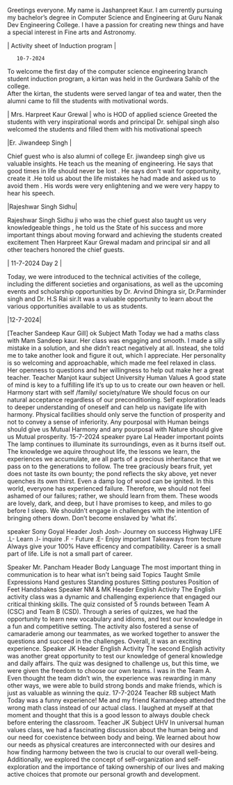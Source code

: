 Greetings everyone. My name is Jashanpreet Kaur. I am currently pursuing my bachelor’s degree in Computer Science and Engineering at Guru Nanak Dev Engineering College. I have a passion for creating new things and have a special interest in Fine arts and Astronomy. 

| Activity sheet of Induction program  |
       
       10-7-2024
To welcome the first day of the computer science engineering branch student induction program, a kirtan was held in the Gurdwara Sahib of the college.   
After the kirtan, the students were served langar of tea and water, then the alumni came to fill the students with motivational words.

| Mrs. Harpreet Kaur Grewal |
who is HOD of applied science Greeted the students with very inspirational words and principal Dr. sehijpal singh also welcomed the students and filled them with his motivational speech 

|Er. Jiwandeep Singh |

Chief guest who is also alumni of college Er. jiwandeep singh give us valuable insights. He teach us the meaning of engineering. He says that good times in life should never be lost . He says don't wait for opportunity, create it .He told us about the life mistakes he had made and asked us to avoid them . His words were very enlightening and we were very happy to hear his speech.

|Rajeshwar Singh Sidhu|

Rajeshwar Singh Sidhu ji who was the chief guest also taught us very knowledgeable things , he told us the State of his success and more important things about moving forward and achieving the students created excitement 
Then Harpreet Kaur Grewal madam and principal sir and all other teachers honored the chief guests.

| 11-7-2024 Day 2 |

Today, we were introduced to the technical activities of the college, including the different societies and organisations, as well as the upcoming events and scholarship opportunities by Dr. Arvind Dhingra sir, Dr.Parminder singh and Dr. H.S Rai sir.It was a valuable opportunity to learn about the various opportunities available to us as students.

|12-7-2024|

[Teacher  Sandeep Kaur Gill] ok 
Subject	Math
Today we had a maths class with Mam Sandeep kaur. Her class was engaging and smooth. I made a silly mistake in a solution, and she didn’t react negatively at all. Instead, she told me to take another look and figure it out, which I appreciate. Her personality is so welcoming and approachable, which made me feel relaxed in class. Her openness to questions and her willingness to help out make her a great teacher.
Teacher  Manjot kaur 
subject  University Human Values 
A good state of mind is key to a fulfilling life it’s up to us to create our own heaven or hell.
Harmony start with self /family/ society/nature 
We should focus on our natural acceptance regardless of our preconditioning.
Self exploration leads to deeper understanding of oneself and can help us navigate life with harmony.
Physical facilities should only serve the function of prosperity and not to convey a sense of inferiority.
Any pourposal with Human beings should give us Mutual Harmony and any pourposal with Nature should give us Mutual prosperity.
15-7-2024
speaker pyare Lal 
Header important points 
The lamp continues to illuminate its surroundings, even as it burns itself out.
The knowledge we aquire throughout life, the lessons we learn, the experiences we accumulate, are all parts of a precious inheritance that we pass on to the generations to follow.
The tree graciously bears fruit, yet does not taste its own bounty; the pond reflects the sky above, yet never quenches its own thirst.
Even a damp log of wood can be ignited.
In this world, everyone has experienced failure. Therefore, we should not feel ashamed of our failures; rather, we should learn from them.
These woods are lovely, dark, and deep, but I have promises to keep, and miles to go before I sleep.
We shouldn’t engage in challenges with the intention of bringing others down.
Don’t become enslaved by ‘what ifs’.

speaker Sony Goyal 
Header  Josh 
   Josh-  Journey on success Highway 
LIFE
.L- Learn 
.I- inquire 
.F - Future
.E- Enjoy 
important Takeaways from tecture 
Always give your 100%
Have efficency and compatibility.
Career is a small part of life. Life is not a small part of career.

Speaker 	Mr. Pancham
Header	 Body Language
 The most important thing in communication is to hear what isn't being said 
Topics Taught
Smile
Expressions
Hand gestures
Standing postures
Sitting postures
Position of Feet
Handshakes
Speaker	NM & MK
Header	English Activity
The English activity class was a dynamic and challenging experience that engaged our critical thinking skills.
The quiz consisted of 5 rounds between Team A (CSC) and Team B (CSD).
Through a series of quizzes, we had the opportunity to learn new vocabulary and idioms, and test our knowledge in a fun and competitive setting. The activity also fostered a sense of camaraderie among our teammates, as we worked together to answer the questions and succeed in the challenges. Overall, it was an exciting experience.
Speaker	JK
Header	English Activity
The second English activity was another great opportunity to test our knowledge of general knowledge and daily affairs. The quiz was designed to challenge us, but this time, we were given the freedom to choose our own teams.
I was in the Team A. Even thought the team didn’t win, the experience was rewarding in many other ways, we were able to build strong bonds and make friends, which is just as valuable as winning the quiz.
17-7-2024
Teacher RB
subject Math 
Today was a funny experience! Me and my friend Karmandeep attended the wrong math class instead of our actual class. I laughed at myself at that moment and thought that this is a good lesson to always double check before entering the classroom. 
Teacher	JK
Subject	UHV
In universal human values class, we had a fascinating discussion about the human being and our need for coexistence between body and being. We learned about how our needs as physical creatures are interconnected with our desires and how finding harmony between the two is crucial to our overall well-being. Additionally, we explored the concept of self-organization and self-exploration and the importance of taking ownership of our lives and making active choices that promote our personal growth and development.

